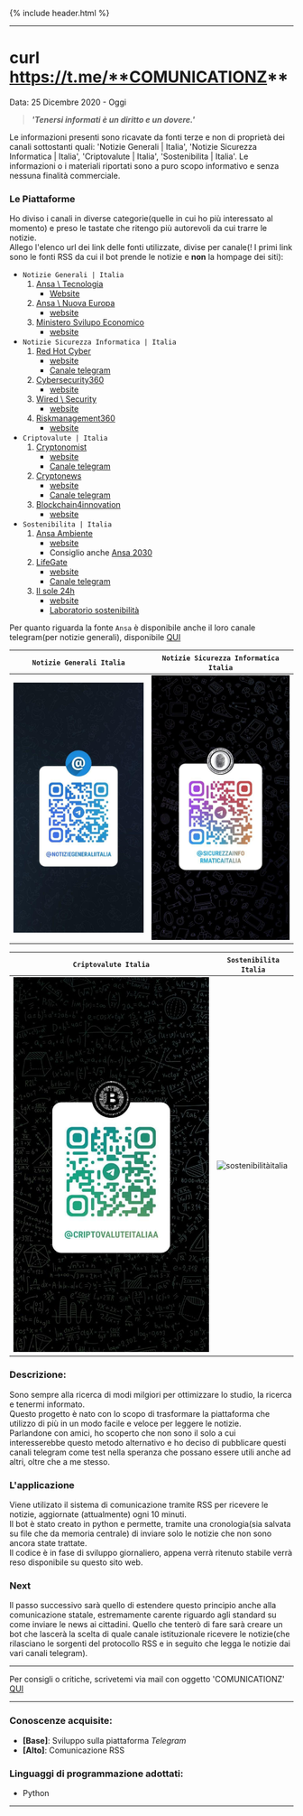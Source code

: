 {% include header.html %}

---

# curl https://t.me/**COMUNICATIONZ**
Data: 25 Dicembre 2020 - Oggi <br>

> **_'Tenersi informati è un diritto e un dovere.'_**

Le informazioni presenti sono ricavate da fonti terze e non di proprietà dei canali sottostanti quali: 'Notizie Generali \| Italia', 'Notizie Sicurezza Informatica \| Italia', 'Criptovalute \| Italia', 'Sostenibilita \| Italia'. Le informazioni o i materiali riportati sono a puro scopo informativo e senza nessuna finalità commerciale.

### **Le Piattaforme**
Ho diviso i canali in diverse categorie(quelle in cui ho più interessato al momento) e preso le tastate che ritengo più autorevoli da cui trarre le notizie.<br>
Allego l'elenco url dei link delle fonti utilizzate, divise per canale(! I primi link sono le fonti RSS da cui il bot prende le notizie e **non** la hompage dei siti):
- `Notizie Generali | Italia`
  1. [Ansa \ Tecnologia](https://www.ansa.it/sito/notizie/tecnologia/tecnologia_rss.xml)
     - [Website](https://www.ansa.it/sito/notizie/tecnologia/tecnologia.shtml)
  2. [Ansa \ Nuova Europa](https://wwwhz4.ansa.it/nuova_europa/en/rss.xml)
     - [website](https://www.ansa.it/nuova_europa/it/)
  3. [Ministero Svilupo Economico](https://www.mise.gov.it/index.php/it/per-i-media/notizie?format=feed&type=rss)
     - [website](https://www.mise.gov.it/index.php/it)
- `Notizie Sicurezza Informatica | Italia`
  1. [Red Hot Cyber](https://www.redhotcyber.com/blog-feed.xml)
     - [website](https://www.redhotcyber.com/)
     - [Canale telegram](https://t.me/redhotcyber)
  2. [Cybersecurity360](https://www.cybersecurity360.it/feed/)
     - [website](https://www.cybersecurity360.it/)
  3. [Wired \ Security](https://www.wired.com/feed/category/security/latest/rss)
     - [website](https://www.wired.com/category/security/)
  4. [Riskmanagement360](https://www.riskmanagement360.it/feed/)
     - [website](https://www.riskmanagement360.it/)
- `Criptovalute | Italia`
  1. [Cryptonomist](https://cryptonomist.ch/feed/)
     - [website](https://cryptonomist.ch)
     - [Canale telegram](https://t.me/thecryptonomist_ch)
  2. [Cryptonews](https://it.cryptonews.com/news/feed/)
     - [website](https://it.cryptonews.com)
     - [Canale telegram](https://t.me/ItaliaCryptonews)
  3. [Blockchain4innovation](https://www.blockchain4innovation.it/feed/)
     - [website](https://www.blockchain4innovation.it)
- `Sostenibilita | Italia`
  1. [Ansa Ambiente](https://www.ansa.it/canale_ambiente/notizie/ambiente_rss.xml)
     - [website](https://www.ansa.it/canale_ambiente/)
     - Consiglio anche [Ansa 2030](https://www.ansa.it/ansa2030/)
  2. [LifeGate](http://www.lifegate.it/persone/news/feed)
     - [website](http://www.lifegate.it)
     - [Canale telegram](https://t.me/lifegate)
  3. [Il sole 24h](https://www.ilsole24ore.com/rss/sostenibilita--green-economy.xml)
     - [website](https://www.ilsole24ore.com/)
     - [Laboratorio sostenibilità](https://lab24.ilsole24ore.com/sostenibilita-ambientale-2020/)

Per quanto riguarda la fonte `Ansa` è disponibile anche il loro canale telegram(per notizie generali), disponibile [QUI](https://t.me/notizieansa)


| `Notizie Generali Italia` | `Notizie Sicurezza Informatica Italia` |
|----------|---------|
| ![notiziegeneraliitalia](../images/notiziegeneraliitalia.jpg) | ![sicurezzainformaticaitalia](../images/sicurezzainformaticaitalia.jpg)  |

| `Criptovalute Italia` | `Sostenibilita Italia` |
|-----------|-------|
| ![criptovaluteitalia](../images/criptovaluteitalia.jpg) | ![sostenibilitàitalia](../images/sostenibilitàitalia.jpg) |


### **Descrizione:**
Sono sempre alla ricerca di modi milgiori per ottimizzare lo studio, la ricerca e tenermi informato. <br>
Questo progetto è nato con lo scopo di trasformare la piattaforma che utilizzo di più in un modo facile e veloce per leggere le notizie. <br>
Parlandone con amici, ho scoperto che non sono il solo a cui interesserebbe questo metodo alternativo e ho deciso di pubblicare questi canali telegram come test nella speranza che possano essere utili anche ad altri, oltre che a me stesso.

### **L'applicazione**
Viene utilizato il sistema di comunicazione tramite RSS per ricevere le notizie, aggiornate (attualmente) ogni 10 minuti. <br>
Il bot è stato creato in python e permette, tramite una cronologia(sia salvata su file che da memoria centrale) di inviare solo le notizie che non sono ancora state trattate. <br>
Il codice è in fase di sviluppo giornaliero, appena verrà ritenuto stabile verrà reso disponibile su questo sito web.

### **Next**
Il passo successivo sarà quello di estendere questo principio anche alla comunicazione statale, estremamente carente riguardo agli standard su come inviare le news ai cittadini.
Quello che tenterò di fare sarà creare un bot che lascerà la scelta di quale canale istituzionale ricevere le notizie(che rilasciano le sorgenti del protocollo RSS e in seguito che legga le notizie dai vari canali telegram).

---

Per consigli o critiche, scrivetemi via mail con oggetto 'COMUNICATIONZ' [QUI](mailto:alessandro.dellatorre@protonmail.com?subject=COMUNICATIONZ)

---

### **Conoscenze acquisite:**
- **[Base]**: Sviluppo sulla piattaforma _Telegram_
- **[Alto]**: Comunicazione RSS

### **Linguaggi di programmazione adottati:**
  - Python

---
